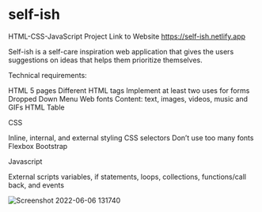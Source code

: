 # self-ish
HTML-CSS-JavaScript Project
Link to Website https://self-ish.netlify.app

Self-ish is a self-care inspiration web application that gives the users suggestions on ideas that helps them prioritize themselves.


Technical requirements:

HTML
5 pages
Different HTML tags
Implement at least two uses for forms
Dropped Down Menu 
Web fonts
Content: text, images, videos, music and GIFs
HTML Table

CSS

Inline, internal, and external styling
CSS selectors
Don’t use too many fonts
Flexbox 
Bootstrap


Javascript

External scripts
variables, if statements, loops, collections, functions/call back, and events


![Screenshot 2022-06-06 131740](https://user-images.githubusercontent.com/88412294/172248585-5699c9b9-078f-4364-87df-86663311bbd1.png)
